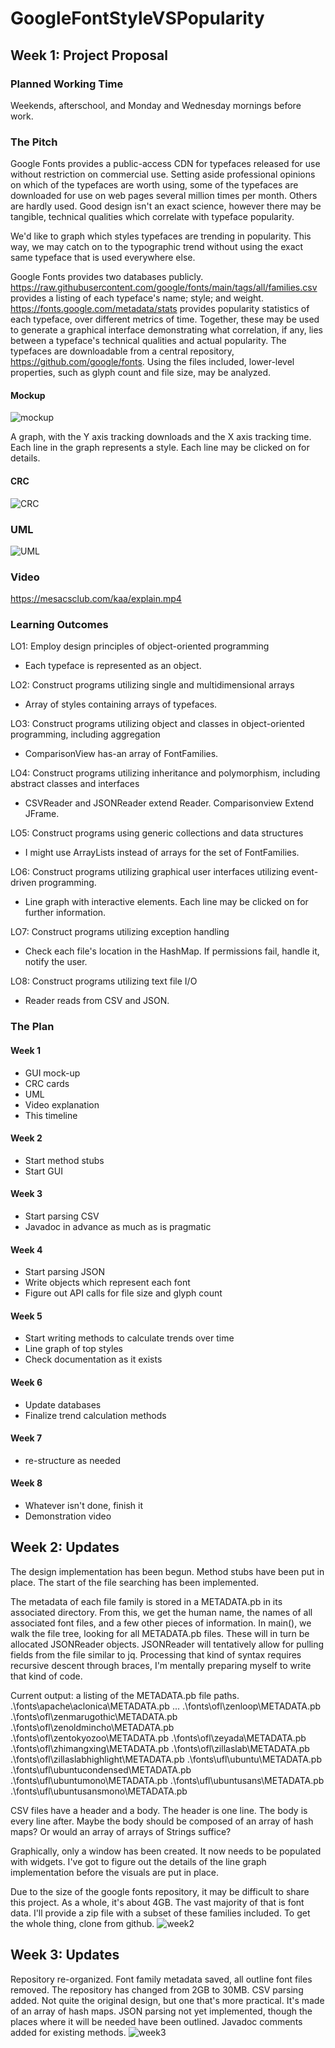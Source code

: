 # GoogleFontStyleVSPopularity

## Week 1: Project Proposal

### Planned Working Time

Weekends, afterschool, and Monday and Wednesday mornings before work.

### The Pitch

Google Fonts provides a public-access CDN for typefaces released for use without restriction on commercial use. Setting aside professional opinions on which of the typefaces are worth using, some of the typefaces are downloaded for use on web pages several million times per month. Others are hardly used. Good design isn't an exact science, however there may be tangible, technical qualities which correlate with typeface popularity.

We'd like to graph which styles typefaces are trending in popularity. This way, we may catch on to the typographic trend without using the exact same typeface that is used everywhere else.

Google Fonts provides two databases publicly. https://raw.githubusercontent.com/google/fonts/main/tags/all/families.csv provides a listing of each typeface's name; style; and weight. https://fonts.google.com/metadata/stats provides popularity statistics of each typeface, over different metrics of time. Together, these may be used to generate a graphical interface demonstrating what correlation, if any, lies between a typeface's technical qualities and actual popularity. The typefaces are downloadable from a central repository, https://github.com/google/fonts. Using the files included, lower-level properties, such as glyph count and file size, may be analyzed.

#### Mockup
![mockup](mockup.png)

A graph, with the Y axis tracking downloads and the X axis tracking time. Each line in the graph represents a style. Each line may be clicked on for details.

#### CRC
![CRC](crc.png)

### UML
![UML](uml.png)

### Video

https://mesacsclub.com/kaa/explain.mp4

### Learning Outcomes
LO1: Employ design principles of object-oriented programming
* Each typeface is represented as an object.

LO2: Construct programs utilizing single and multidimensional arrays
* Array of styles containing arrays of typefaces.

LO3: Construct programs utilizing object and classes in object-oriented programming, including aggregation
* ComparisonView has-an array of FontFamilies.

LO4: Construct programs utilizing inheritance and polymorphism, including abstract classes and interfaces
* CSVReader and JSONReader extend Reader. Comparisonview Extend JFrame.

LO5: Construct programs using generic collections and data structures
* I might use ArrayLists instead of arrays for the set of FontFamilies.

LO6: Construct programs utilizing graphical user interfaces utilizing event-driven programming.
* Line graph with interactive elements. Each line may be clicked on for further information.

LO7: Construct programs utilizing exception handling
* Check each file's location in the HashMap. If permissions fail, handle it, notify the user.

LO8: Construct programs utilizing text file I/O
* Reader reads from CSV and JSON.

### The Plan

#### Week 1

* GUI mock-up
* CRC cards
* UML
* Video explanation
* This timeline

#### Week 2
* Start method stubs
* Start GUI

#### Week 3

* Start parsing CSV
* Javadoc in advance as much as is pragmatic

#### Week 4

* Start parsing JSON
* Write objects which represent each font
* Figure out API calls for file size and glyph count

#### Week 5

* Start writing methods to calculate trends over time
* Line graph of top styles
* Check documentation as it exists

#### Week 6

* Update databases
* Finalize trend calculation methods

#### Week 7
* re-structure as needed

#### Week 8

* Whatever isn't done, finish it
* Demonstration video

## Week 2: Updates
The design implementation has been begun.
Method stubs have been put in place.
The start of the file searching has been implemented.

The metadata of each file family is stored in a METADATA.pb in its
associated directory. From this, we get the human name, the names of
all associated font files, and a few other pieces of information.
In main(), we walk the file tree, looking for all METADATA.pb files.
These will in turn be allocated JSONReader objects. JSONReader will
tentatively allow for pulling fields from the file similar to jq.
Processing that kind of syntax requires recursive descent through braces,
I'm mentally preparing myself to write that kind of code.

Current output: a listing of the METADATA.pb file paths.
.\fonts\apache\aclonica\METADATA.pb
...
.\fonts\ofl\zenloop\METADATA.pb
.\fonts\ofl\zenmarugothic\METADATA.pb
.\fonts\ofl\zenoldmincho\METADATA.pb
.\fonts\ofl\zentokyozoo\METADATA.pb
.\fonts\ofl\zeyada\METADATA.pb
.\fonts\ofl\zhimangxing\METADATA.pb
.\fonts\ofl\zillaslab\METADATA.pb
.\fonts\ofl\zillaslabhighlight\METADATA.pb
.\fonts\ufl\ubuntu\METADATA.pb
.\fonts\ufl\ubuntucondensed\METADATA.pb
.\fonts\ufl\ubuntumono\METADATA.pb
.\fonts\ufl\ubuntusans\METADATA.pb
.\fonts\ufl\ubuntusansmono\METADATA.pb

CSV files have a header and a body. The header is one line.
The body is every line after. Maybe the body should be composed
of an array of hash maps? Or would an array of arrays of Strings
suffice?

Graphically, only a window has been created. It now needs
to be populated with widgets. I've got to figure out the details of the
line graph implementation before the visuals are put in place.

Due to the size of the google fonts repository, it may be difficult
to share this project. As a whole, it's about 4GB. The vast majority
of that is font data. I'll provide a zip file with a subset of these
families included. To get the whole thing, clone from github.
![week2](week2.png)

## Week 3: Updates
Repository re-organized. Font family metadata saved, all outline font files removed.
The repository has changed from 2GB to 30MB.
CSV parsing added. Not quite the original design, but one that's more practical. It's made of an array of hash maps. 
JSON parsing not yet implemented, though the places where it will be needed have been outlined.
Javadoc comments added for existing methods.
![week3](week3.png)
